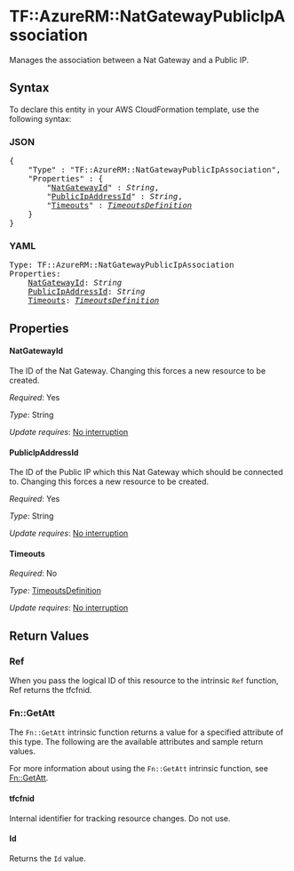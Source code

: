 # TF::AzureRM::NatGatewayPublicIpAssociation

Manages the association between a Nat Gateway and a Public IP.

## Syntax

To declare this entity in your AWS CloudFormation template, use the following syntax:

### JSON

<pre>
{
    "Type" : "TF::AzureRM::NatGatewayPublicIpAssociation",
    "Properties" : {
        "<a href="#natgatewayid" title="NatGatewayId">NatGatewayId</a>" : <i>String</i>,
        "<a href="#publicipaddressid" title="PublicIpAddressId">PublicIpAddressId</a>" : <i>String</i>,
        "<a href="#timeouts" title="Timeouts">Timeouts</a>" : <i><a href="timeoutsdefinition.md">TimeoutsDefinition</a></i>
    }
}
</pre>

### YAML

<pre>
Type: TF::AzureRM::NatGatewayPublicIpAssociation
Properties:
    <a href="#natgatewayid" title="NatGatewayId">NatGatewayId</a>: <i>String</i>
    <a href="#publicipaddressid" title="PublicIpAddressId">PublicIpAddressId</a>: <i>String</i>
    <a href="#timeouts" title="Timeouts">Timeouts</a>: <i><a href="timeoutsdefinition.md">TimeoutsDefinition</a></i>
</pre>

## Properties

#### NatGatewayId

The ID of the Nat Gateway. Changing this forces a new resource to be created.

_Required_: Yes

_Type_: String

_Update requires_: [No interruption](https://docs.aws.amazon.com/AWSCloudFormation/latest/UserGuide/using-cfn-updating-stacks-update-behaviors.html#update-no-interrupt)

#### PublicIpAddressId

The ID of the Public IP which this Nat Gateway which should be connected to. Changing this forces a new resource to be created.

_Required_: Yes

_Type_: String

_Update requires_: [No interruption](https://docs.aws.amazon.com/AWSCloudFormation/latest/UserGuide/using-cfn-updating-stacks-update-behaviors.html#update-no-interrupt)

#### Timeouts

_Required_: No

_Type_: <a href="timeoutsdefinition.md">TimeoutsDefinition</a>

_Update requires_: [No interruption](https://docs.aws.amazon.com/AWSCloudFormation/latest/UserGuide/using-cfn-updating-stacks-update-behaviors.html#update-no-interrupt)

## Return Values

### Ref

When you pass the logical ID of this resource to the intrinsic `Ref` function, Ref returns the tfcfnid.

### Fn::GetAtt

The `Fn::GetAtt` intrinsic function returns a value for a specified attribute of this type. The following are the available attributes and sample return values.

For more information about using the `Fn::GetAtt` intrinsic function, see [Fn::GetAtt](https://docs.aws.amazon.com/AWSCloudFormation/latest/UserGuide/intrinsic-function-reference-getatt.html).

#### tfcfnid

Internal identifier for tracking resource changes. Do not use.

#### Id

Returns the <code>Id</code> value.


